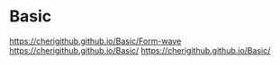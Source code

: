 # Basic
https://cherigithub.github.io/Basic/Form-wave
https://cherigithub.github.io/Basic/
https://cherigithub.github.io/Basic/
